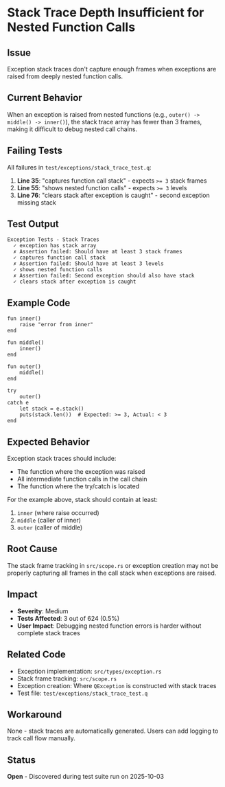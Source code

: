 # Stack Trace Depth Insufficient for Nested Function Calls

## Issue
Exception stack traces don't capture enough frames when exceptions are raised from deeply nested function calls.

## Current Behavior
When an exception is raised from nested functions (e.g., `outer() -> middle() -> inner()`), the stack trace array has fewer than 3 frames, making it difficult to debug nested call chains.

## Failing Tests
All failures in `test/exceptions/stack_trace_test.q`:
1. **Line 35**: "captures function call stack" - expects `>= 3` stack frames
2. **Line 55**: "shows nested function calls" - expects `>= 3` levels
3. **Line 76**: "clears stack after exception is caught" - second exception missing stack

## Test Output
```
Exception Tests - Stack Traces
  ✓ exception has stack array
  ✗ Assertion failed: Should have at least 3 stack frames
  ✓ captures function call stack
  ✗ Assertion failed: Should have at least 3 levels
  ✓ shows nested function calls
  ✗ Assertion failed: Second exception should also have stack
  ✓ clears stack after exception is caught
```

## Example Code
```quest
fun inner()
    raise "error from inner"
end

fun middle()
    inner()
end

fun outer()
    middle()
end

try
    outer()
catch e
    let stack = e.stack()
    puts(stack.len())  # Expected: >= 3, Actual: < 3
end
```

## Expected Behavior
Exception stack traces should include:
- The function where the exception was raised
- All intermediate function calls in the call chain
- The function where the try/catch is located

For the example above, stack should contain at least:
1. `inner` (where raise occurred)
2. `middle` (caller of inner)
3. `outer` (caller of middle)

## Root Cause
The stack frame tracking in `src/scope.rs` or exception creation may not be properly capturing all frames in the call stack when exceptions are raised.

## Impact
- **Severity**: Medium
- **Tests Affected**: 3 out of 624 (0.5%)
- **User Impact**: Debugging nested function errors is harder without complete stack traces

## Related Code
- Exception implementation: `src/types/exception.rs`
- Stack frame tracking: `src/scope.rs`
- Exception creation: Where `QException` is constructed with stack traces
- Test file: `test/exceptions/stack_trace_test.q`

## Workaround
None - stack traces are automatically generated. Users can add logging to track call flow manually.

## Status
**Open** - Discovered during test suite run on 2025-10-03
